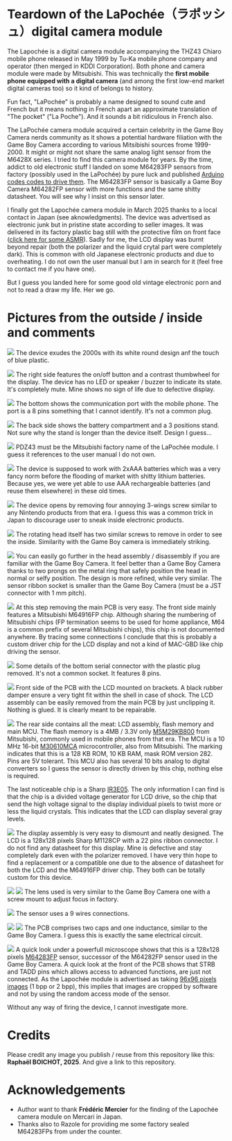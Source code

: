 # Teardown of the LaPochée（ラポッシュ）digital camera module

The Lapochée is a digital camera module accompanying the THZ43 Chiaro mobile phone released in May 1999 by Tu-Ka mobile phone company and operator (then merged in KDDI Corporation). Both phone and camera module were made by Mitsubishi. This was technically the **first mobile phone equipped with a digital camera** (and among the first low-end market digital cameras too) so it kind of belongs to history.

Fun fact, "LaPochée" is probably a name designed to sound cute and French but it means nothing in French apart an approximate translation of "The pocket" ("La Poche"). And it sounds a bit ridiculous in French also.

The LaPochée camera module acquired a certain celebrity in the Game Boy Camera nerds community as it shows a potential hardware filiation with the Game Boy Camera according to various Mitsibishi sources frome 1999-2000. It might or might not share the same analog light sensor from the M6428X series. I tried to find this camera module for years. By the time, addict to old electronic stuff I landed on some M64283FP sensors from factory (possibly used in the LaPochée) by pure luck and published [Arduino codes codes to drive them](https://github.com/Raphael-Boichot/Play-with-the-Mitsubishi-M64283FP-sensor). The M64283FP sensor is basically a Game Boy Camera M64282FP sensor with more functions and the same shitty datasheet. You will see why I insist on this sensor later.

I finally got the Lapochée camera module in March 2025 thanks to a local contact in Japan (see aknowledgments). The device was advertised as electronic junk but in pristine state according to seller images. It was delivered in its factory plastic bag still with the protective film on front face ([click here for some ASMR](/Pictures/Lapochée_ASMR.mp4)). Sadly for me, the LCD display was burnt beyond repair (both the polarizer and the liquid crytal part were completely dark). This is common with old Japanese electronic products and due to overheating. I do not own the user manual but I am in search for it (feel free to contact me if you have one).

But I guess you landed here for some good old vintage electronic porn and not to read a draw my life. Her we go.

# Pictures from the outside / inside and comments

![](/Pictures/Lapochée_2.JPG)
The device exudes the 2000s with its white round design anf the touch of blue plastic.

![](/Pictures/Lapochée_side.JPG)
The right side features the on/off button and a contrast thumbwheel for the display. The device has no LED or speaker / buzzer to indicate its state. It's completely mute. Mine shows no sign of life due to defective display.

![](/Pictures/Lapochée_bottom.JPG)
The bottom shows the communication port with the mobile phone. The port is a 8 pins something that I cannot identify. It's not a common plug.

![](/Pictures/Lapochée_rear_2.JPG)
The back side shows the battery compartment and a 3 positions stand. Not sure why the stand is longer than the device itself. Design I guess...

![](/Pictures/Lapochée_rear_open.JPG)
PDZ43 must be the Mitsubishi factory name of the LaPochée module. I guess it references to the user manual I do not own.

![](/Pictures/Lapochée_2xAAA_batteries.JPG)
The device is supposed to work with 2xAAA batteries which was a very fancy norm before the flooding of market with shitty lithium batteries. Because yes, we were yet able to use AAA rechargeable batteries (and reuse them elsewhere) in these old times.

![](/Pictures/Lapochée_main_board_with_LCD_mounted.JPG)
The device opens by removing four annoying 3-wings screw similar to any Nintendo products from that era. I guess this was a common trick in Japan to discourage user to sneak inside electronic products.

![](/Pictures/Lapochée_head_assembly_2.JPG)
The rotating head itself has two similar screws to remove in order to see the inside. Similarity with the Game Boy camera is immediately striking.

![](/Pictures/Lapochée_empty_head_2.JPG)
You can easily go further in the head assembly / disassembly if you are familiar with the Game Boy Camera. It feel better than a Game Boy Camera thanks to two prongs on the metal ring that safely position the head in normal or selfy position. The design is more refined, while very similar. The sensor ribbon socket is smaller than the Game Boy Camera (must be a JST connector with 1 mm pitch).

![](/Pictures/Lapochée_PCB_front.JPG)
At this step removing the main PCB is very easy. The front side mainly features a Mitsubishi M64916FP chip. Although sharing the numbering of Mitsubishi chips (FP termination seems to be used for home appliance, M64 is a common prefix of several Mitsubishi chips), this chip is not documented anywhere. By tracing some connections I conclude that this is probably a custom driver chip for the LCD display and not a kind of MAC-GBD like chip driving the sensor.

![](/Pictures/Lapochée_serial_8_pins_connection.JPG)
Some details of the bottom serial connector with the plastic plug removed. It's not a common socket. It features 8 pins.

![](/Pictures/Lapochée_main_board_with_LCD.JPG)
Front side of the PCB with the LCD mounted on brackets. A black rubber damper ensure a very tight fit within the shell in case of shock. The LCD assembly can be easily removed from the main PCB by just unclipping it. Nothing is glued. It is clearly meant to be repairable.

![](/Pictures/Lapochée_PCB_rear.JPG)
The rear side contains all the meat: LCD assembly, flash memory and main MCU. The flash memory is a 4MB / 3.3V only [M5M29KB800](/Datasheets/Renesas_M5M29KB.PDF) from Mitsubishi, commonly used in mobile phones from that era. The MCU is a 10 MHz 16-bit [M30610MCA](/Datasheets/Renesas_M5M29KB.PDF) microcontroller, also from Mitsubishi. The marking indicates that this is a 128 KB ROM, 10 KB RAM, mask ROM version 282. Pins are 5V tolerant. This MCU also has several 10 bits analog to digital converters so I guess the sensor is directly driven by this chip, nothing else is required. 

The last noticeable chip is a Sharp [IR3E05](/Datasheets/Sharp_IR3E05.pdf). The only information I can find is that the chip is a divided voltage generator for LCD drive, so the chip that send the high voltage signal to the display individual pixels to twist more or less the liquid crystals. This indicates that the LCD can display several gray levels.

![](/Pictures/Lapochée_LCD_rear.JPG)
The display assembly is very easy to dismount and neatly designed. The LCD is a 128x128 pixels Sharp M1128CP with a 22 pins ribbon connector. I do not find any datasheet for this display. Mine is defective and stay completely dark even with the polarizer removed. I have very thin hope to find a replacement or a compatible one due to the absence of datasheet for both the LCD and the M64916FP driver chip. They both can be totally custom for this device.

![](/Pictures/Lapochée_lens_front.JPG)
![](/Pictures/Lapochée_lens_rear.JPG)
The lens used is very similar to the Game Boy Camera one with a screw mount to adjust focus in factory.

![](/Pictures/Lapochée_sensor_PCB_ribbon.JPG)
The sensor uses a 9 wires connections. 

![](/Pictures/Lapochée_sensor_PCB_rear.JPG)
![](/Pictures/Lapochée_sensor_PCB_front.JPG)
The PCB comprises two caps and one inductance, similar to the Game Boy Camera. I guess this is exactly the same electrical circuit.

![](/Pictures/Lapochée_sensor_reference.png)
A quick look under a powerfull microscope shows that this is a 128x128 pixels [M64283FP](https://github.com/Raphael-Boichot/Play-with-the-Mitsubishi-M64283FP-sensor) sensor, successor of the M64282FP sensor used in the Game Boy Camera. A quick look at the front of the PCB shows that STRB and TADD pins which allows access to advanced functions, are just not connected. As the Lapochée module is advertised as taking [96x96 pixels images](https://pc.watch.impress.co.jp/docs/article/990413/tu_ka.htm) (1 bpp or 2 bpp), this implies that images are cropped by software and not by using the random access mode of the sensor.

Without any way of firing the device, I cannot investigate more.

# Credits
Please credit any image you publish / reuse from this repository like this: **Raphaël BOICHOT, 2025**. And give a link to this repository.

# Acknowledgements
- Author want to thank **Frédéric Mercier** for the finding of the Lapochée camera module on Mercari in Japan.
- Thanks also to Razole for providing me some factory sealed M64283FPs from under the counter.
